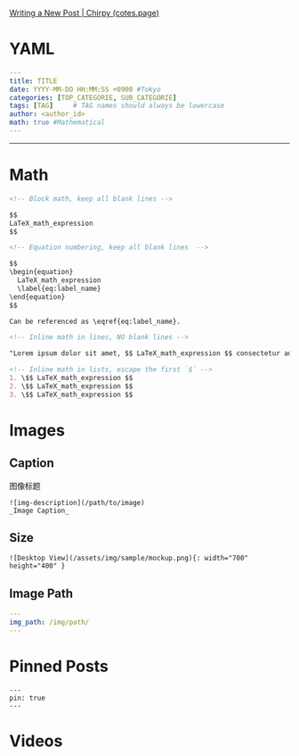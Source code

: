 [Writing a New Post | Chirpy (cotes.page)](https://chirpy.cotes.page/posts/write-a-new-post/)
# YAML
```YAML
---
title: TITLE
date: YYYY-MM-DD HH:MM:SS +0900 #Tokyo
categories: [TOP_CATEGORIE, SUB_CATEGORIE]
tags: [TAG]     # TAG names should always be lowercase
author: <author_id>
math: true #Mathematical
---
```

---
# Math
```Markdown
<!-- Block math, keep all blank lines -->

$$
LaTeX_math_expression
$$

<!-- Equation numbering, keep all blank lines  -->

$$
\begin{equation}
  LaTeX_math_expression
  \label{eq:label_name}
\end{equation}
$$

Can be referenced as \eqref{eq:label_name}.

<!-- Inline math in lines, NO blank lines -->

"Lorem ipsum dolor sit amet, $$ LaTeX_math_expression $$ consectetur adipiscing elit."

<!-- Inline math in lists, escape the first `$` -->
1. \$$ LaTeX_math_expression $$
2. \$$ LaTeX_math_expression $$
3. \$$ LaTeX_math_expression $$
```

# Images
## Caption
图像标题
```
![img-description](/path/to/image)
_Image Caption_
```
## Size
```
![Desktop View](/assets/img/sample/mockup.png){: width="700" height="400" }
```

## Image Path
```YAML
---
img_path: /img/path/
---
```

# Pinned Posts
```
---
pin: true
---
```

# Videos